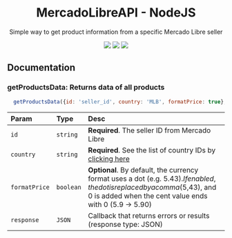 <h1 align="center">MercadoLibreAPI - NodeJS</h1>
<p align="center">Simple way to get product information from a specific Mercado Libre seller</p>
<p align="center">
  <img src="https://img.shields.io/badge/Status%20-Working-red">
  <img src="https://img.shields.io/badge/NodeJS-v16.15.0-informational">
  <img src="https://img.shields.io/badge/npm-8.5.5-informational">
</p>

## Documentation

### getProductsData: Returns data of all products
```javascript
  getProductsData({id: 'seller_id', country: 'MLB', formatPrice: true}, (response) => {})
```
| Param | Type | Desc |
| :- | :- | :- |
| `id` | `string` | **Required**. The seller ID from Mercado Libre |
| `country` | `string` | **Required**. See the list of country IDs by [clicking here](https://api.mercadolibre.com/sites/) |
| `formatPrice` | `boolean` | **Optional**. By default, the currency format uses a dot (e.g. $5.43). If enabled, the dot is replaced by a comma ($5,43), and 0 is added when the cent value ends with 0 (5.9 -> 5.90) |
| `response` | `JSON ` | Callback that returns errors or results (response type: JSON) |
